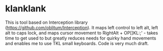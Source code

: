 # klanklank
This is tool based on Interception library (https://github.com/oblitum/Interception). It maps left control to left alt, left alt to caps lock, and maps cursor movement to RightAlt + OP[]KL:;' - takes time to get used to but greatly reduces needs for quirky hand movements and enables me to use TKL small keyboards.
Code is very much draft.

